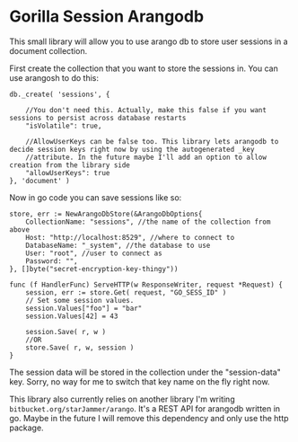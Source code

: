 # Gorilla Session Arangodb

This small library will allow you to use arango db to store user sessions in a document collection.

First create the collection that you want to store the sessions in. You can use arangosh to do this:

    db._create( 'sessions', {
        
        //You don't need this. Actually, make this false if you want sessions to persist across database restarts
        "isVolatile": true,

        //AllowUserKeys can be false too. This library lets arangodb to decide session keys right now by using the autogenerated _key
        //attribute. In the future maybe I'll add an option to allow creation from the library side
        "allowUserKeys": true 
    }, 'document' )

Now in go code you can save sessions like so:

    store, err := NewArangoDbStore(&ArangoDbOptions{
        CollectionName: "sessions", //the name of the collection from above
        Host: "http://localhost:8529", //where to connect to
        DatabaseName: "_system", //the database to use
        User: "root", //user to connect as
        Password: "",
    }, []byte("secret-encryption-key-thingy"))

    func (f HandlerFunc) ServeHTTP(w ResponseWriter, request *Request) {
        session, err := store.Get( request, "GO_SESS_ID" )
        // Set some session values.
        session.Values["foo"] = "bar"
        session.Values[42] = 43

        session.Save( r, w )
        //OR
        store.Save( r, w, session )
    }

The session data will be stored in the collection under the "session-data" key. Sorry, no way for me to switch that key name on the fly right now.

This library also currently relies on another library I'm writing `bitbucket.org/starJammer/arango`. It's a REST API for arangodb written in go.
Maybe in the future I will remove this dependency and only use the http package.

